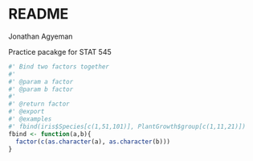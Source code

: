 # README
Jonathan Agyeman  

Practice pacakge for STAT 545


```r
#' Bind two factors together
#'
#' @param a factor
#' @param b factor
#'
#' @return factor
#' @export
#' @examples
#' fbind(iris$Species[c(1,51,101)], PlantGrowth$group[c(1,11,21)])
fbind <- function(a,b){
  factor(c(as.character(a), as.character(b)))
}
```
